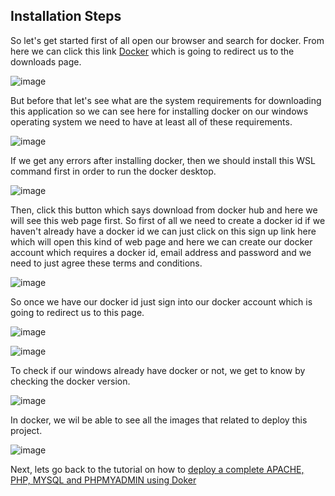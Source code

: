 ## Installation Steps


So let's get started first of all open our browser and search for docker.
From here we can click this link [Docker](https://docs.docker.com/desktop/windows/install/) which is going to redirect us to the downloads page. 



![image](https://user-images.githubusercontent.com/106062805/174482585-f201b76d-7239-47e5-8231-f4782f8c587b.png)


But before that let's see what are the system requirements for downloading this application so we can see here for installing docker on our windows operating system we need to have at least all of these requirements. 

![image](https://user-images.githubusercontent.com/106062805/174482991-4320f5a8-5a29-4d69-8a05-0c43644b0bdf.png)

If we get any errors after installing docker, then we should install this WSL command first in order to run the docker desktop.

![image](https://user-images.githubusercontent.com/106062805/174480870-0cd1aaa5-cc9c-4879-a203-31b5c3ab293f.png)


Then, click this button which says download from docker hub and here we will see this web page first. 
So first of all we need to create a docker id if we haven't already have a docker id we can just click on this sign up link here which will open this kind of web page and here we can create our docker account which requires a docker id, email address and password and we need to just agree these terms and conditions.

![image](https://user-images.githubusercontent.com/106062805/174482784-25306c86-6421-4972-84c3-c87e4106d7e6.png)

So once we have our docker id just sign into our docker account which is going to redirect us to this page.

![image](https://user-images.githubusercontent.com/106062805/174480798-df597c1f-f026-42bd-bfb6-8a1170242e49.png)


![image](https://user-images.githubusercontent.com/106062805/174458081-a218b086-75de-4c01-96d9-e5be69054737.png)


To check if our windows already have docker or not, we get to know by checking the docker version. 

![image](https://user-images.githubusercontent.com/106062805/174463192-02a25eef-7741-4968-b921-0ab30ef8dcc0.png)


In docker, we wil be able to see all the images that related to deploy this project. 

![image](https://user-images.githubusercontent.com/106062805/174481392-a4e92d30-1621-458a-9c16-6ca3617f724e.png)


Next, lets go back to the tutorial on how to [deploy a complete APACHE, PHP, MYSQL and PHPMYADMIN using Doker](https://github.com/nursyana/Term-Paper/blob/main/README.md)

